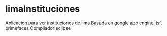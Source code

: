 limaInstituciones
=================
Aplicacion para ver instituciones de lima
Basada en google app engine, jsf, primefaces
Compilador:eclipse
